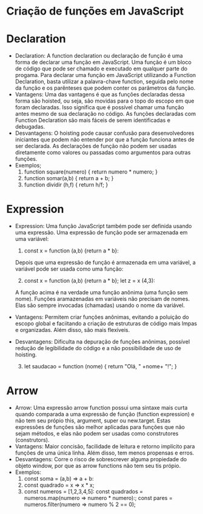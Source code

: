 # Criação de funções em JavaScript

# Declaration 

- Declaration:
  A function declaration ou declaração de função é uma forma de declarar uma função em JavaScript. Uma função é um bloco
  de código que pode ser chamado e executado em qualquer parte do progama. Para declarar uma função em JavaScript utilizando
  a Function Declaration, basta utilizar a palavra-chave function, seguida pelo nome da função e os parênteses que podem
  conter os parâmetros da função.
- Vantagens:
  Uma das vantagens é que as funções declaradas dessa forma são hoisted, ou seja, são movidas para o topo do escopo em que
  foram declaradas. Isso significa que é possível chamar uma função antes mesmo de sua declaração no código. As funções
  declaradas com Function Declaration são mais fáceis de serem identificadas e debugadas.
- Desvantagens:
  O hoisting pode causar confusão para desenvolvedores iniciantes que podem não entender por que a função funciona antes
  de ser declarada. As declarações de função não podem ser usadas diretamente como valores ou passadas como argumentos
  para outras funções.
- Exemplos;
  1. function square(numero) {
       return numero * numero;
     }
  2. function somar(a,b) {
       return a + b;
     }
  3. function dividir (h,f) {
       return h/f;
     }


# Expression

- Expression:
  Uma função JavaScript também pode ser definida usando uma expressão. Uma expressão de função pode ser armazenada
  em uma variável:
  
  1. const x = function (a,b) {return a * b}:
     
  Depois que uma expressão de função é armazenada em uma variável, a variável pode ser usada como uma função:
  
  2. const x = function (a,b) {return a * b};
     let z = x (4,3):

  A função acima é na verdade uma função anônima (uma função sem nome). Funções aramazenadas em variáveis não
  precisam de nomes. Elas são sempre invocadas (chamadas) usando o nome da variável.

- Vantagens:
  Permitem criar funções anônimas, evitando a poluição do escopo global e faciitando a criação de estruturas de
  código mais lmpas e organizadas. Além disso, são mais flexíveis.
- Desvantagens:
  Dificulta na depuração de funções anônimas, possível redução de legibilidade do código e a não possibilidade
  de uso de hoisting.

  3. let saudacao = function (nome) {
       return "Olá, " +nome+ "!";
     }

# Arrow

- Arrow:
  Uma expressão arrow function possui uma sintaxe mais curta quando comparada a uma expressão de função (function expression)
  e não tem seu própio this, argument, super ou new.target. Estas expressões de funções são melhor aplicadas para funções
  que não sejam métodos, e elas não podem ser usadas como construtores (construtors).
- Vantagens:
  Maior concisão, facilidade de leitura e retorno implícito para funções de uma única linha. Além disso, tem menos
  propensas e erros.
- Desvantagens:
  Corre o risco de sobrescrever alguma propiedade do objeto window, por que as arrow functions não tem seu tis própio.
- Exemplos:
  1. const soma = (a,b) => a + b:
  2. const quadrado = x => x * x;
  3. const numeros = [1,2,3,4,5]:
     const quadrados = numeros.map(numero => numero * numero):;
     const pares = numeros.filter(numero => numero % 2 == 0);
  



  
  
